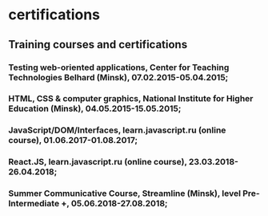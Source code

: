 # certifications

## Training courses and certifications

### Testing web-oriented applications, Center for Teaching Technologies Belhard (Minsk), 07.02.2015-05.04.2015;

### HTML, CSS & computer graphics, National Institute for Higher Education (Minsk), 04.05.2015-15.05.2015;

### JavaScript/DOM/Interfaces, learn.javascript.ru (online course), 01.06.2017-01.08.2017;

### React.JS, learn.javascript.ru (online course), 23.03.2018-26.04.2018;

### Summer Communicative Course, Streamline (Minsk), level Pre-Intermediate +, 05.06.2018-27.08.2018;